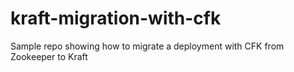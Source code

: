 # kraft-migration-with-cfk
Sample repo showing how to migrate a deployment with CFK from Zookeeper to Kraft
